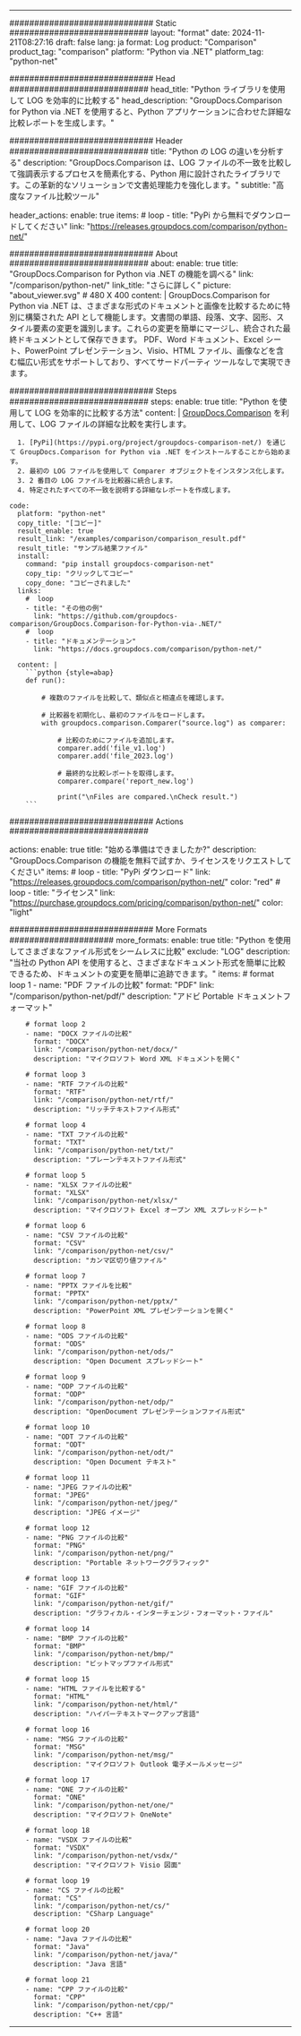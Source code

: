 
---
############################# Static ############################
layout: "format"
date:  2024-11-21T08:27:16
draft: false
lang: ja
format: Log
product: "Comparison"
product_tag: "comparison"
platform: "Python via .NET"
platform_tag: "python-net"

############################# Head ############################
head_title: "Python ライブラリを使用して LOG を効率的に比較する"
head_description: "GroupDocs.Comparison for Python via .NET を使用すると、Python アプリケーションに合わせた詳細な比較レポートを生成します。"

############################# Header ############################
title: "Python の LOG の違いを分析する" 
description: "GroupDocs.Comparison は、LOG ファイルの不一致を比較して強調表示するプロセスを簡素化する、Python 用に設計されたライブラリです。この革新的なソリューションで文書処理能力を強化します。"
subtitle: "高度なファイル比較ツール" 

header_actions:
  enable: true
  items:
    #  loop
    - title: "PyPi から無料でダウンロードしてください"
      link: "https://releases.groupdocs.com/comparison/python-net/"
      
############################# About ############################
about:
    enable: true
    title: "GroupDocs.Comparison for Python via .NET の機能を調べる"
    link: "/comparison/python-net/"
    link_title: "さらに詳しく"
    picture: "about_viewer.svg" # 480 X 400
    content: |
       GroupDocs.Comparison for Python via .NET は、さまざまな形式のドキュメントと画像を比較するために特別に構築された API として機能します。文書間の単語、段落、文字、図形、スタイル要素の変更を識別します。これらの変更を簡単にマージし、統合された最終ドキュメントとして保存できます。 PDF、Word ドキュメント、Excel シート、PowerPoint プレゼンテーション、Visio、HTML ファイル、画像などを含む幅広い形式をサポートしており、すべてサードパーティ ツールなしで実現できます。

############################# Steps ############################
steps:
    enable: true
    title: "Python を使用して LOG を効率的に比較する方法"
    content: |
      [GroupDocs.Comparison](https://products.groupdocs.com/comparison/python-net/) を利用して、LOG ファイルの詳細な比較を実行します。
      
      1. [PyPi](https://pypi.org/project/groupdocs-comparison-net/) を通じて GroupDocs.Comparison for Python via .NET をインストールすることから始めます。
      2. 最初の LOG ファイルを使用して Comparer オブジェクトをインスタンス化します。
      3. 2 番目の LOG ファイルを比較器に統合します。
      4. 特定されたすべての不一致を説明する詳細なレポートを作成します。
   
    code:
      platform: "python-net"
      copy_title: "[コピー]"
      result_enable: true
      result_link: "/examples/comparison/comparison_result.pdf"
      result_title: "サンプル結果ファイル"
      install:
        command: "pip install groupdocs-comparison-net"
        copy_tip: "クリックしてコピー"
        copy_done: "コピーされました"
      links:
        #  loop
        - title: "その他の例"
          link: "https://github.com/groupdocs-comparison/GroupDocs.Comparison-for-Python-via-.NET/"
        #  loop
        - title: "ドキュメンテーション"
          link: "https://docs.groupdocs.com/comparison/python-net/"
          
      content: |
        ```python {style=abap}
        def run():

            # 複数のファイルを比較して、類似点と相違点を確認します。

            # 比較器を初期化し、最初のファイルをロードします。
            with groupdocs.comparison.Comparer("source.log") as comparer:

                # 比較のためにファイルを追加します。
                comparer.add('file_v1.log')
                comparer.add('file_2023.log')

                # 最終的な比較レポートを取得します。
                comparer.compare('report_new.log')

                print("\nFiles are compared.\nCheck result.")
        ```            

############################# Actions ############################

actions:
  enable: true
  title: "始める準備はできましたか?"
  description: "GroupDocs.Comparison の機能を無料で試すか、ライセンスをリクエストしてください"
  items:
    #  loop
    - title: "PyPi ダウンロード"
      link: "https://releases.groupdocs.com/comparison/python-net/"
      color: "red"
        #  loop
    - title: "ライセンス"
      link: "https://purchase.groupdocs.com/pricing/comparison/python-net/"
      color: "light"


############################# More Formats #####################
more_formats:
    enable: true
    title: "Python を使用してさまざまなファイル形式をシームレスに比較"
    exclude: "LOG"
    description: "当社の Python API を使用すると、さまざまなドキュメント形式を簡単に比較できるため、ドキュメントの変更を簡単に追跡できます。"
    items: 
        # format loop 1
        - name: "PDF ファイルの比較"
          format: "PDF"
          link: "/comparison/python-net/pdf/"
          description: "アドビ Portable ドキュメントフォーマット"

        # format loop 2
        - name: "DOCX ファイルの比較"
          format: "DOCX"
          link: "/comparison/python-net/docx/"
          description: "マイクロソフト Word XML ドキュメントを開く"

        # format loop 3
        - name: "RTF ファイルの比較"
          format: "RTF"
          link: "/comparison/python-net/rtf/"
          description: "リッチテキストファイル形式"

        # format loop 4
        - name: "TXT ファイルの比較"
          format: "TXT"
          link: "/comparison/python-net/txt/"
          description: "プレーンテキストファイル形式"

        # format loop 5
        - name: "XLSX ファイルの比較"
          format: "XLSX"
          link: "/comparison/python-net/xlsx/"
          description: "マイクロソフト Excel オープン XML スプレッドシート"

        # format loop 6
        - name: "CSV ファイルの比較"
          format: "CSV"
          link: "/comparison/python-net/csv/"
          description: "カンマ区切り値ファイル"

        # format loop 7
        - name: "PPTX ファイルを比較"
          format: "PPTX"
          link: "/comparison/python-net/pptx/"
          description: "PowerPoint XML プレゼンテーションを開く"

        # format loop 8
        - name: "ODS ファイルの比較"
          format: "ODS"
          link: "/comparison/python-net/ods/"
          description: "Open Document スプレッドシート"

        # format loop 9
        - name: "ODP ファイルの比較"
          format: "ODP"
          link: "/comparison/python-net/odp/"
          description: "OpenDocument プレゼンテーションファイル形式"

        # format loop 10
        - name: "ODT ファイルの比較"
          format: "ODT"
          link: "/comparison/python-net/odt/"
          description: "Open Document テキスト"

        # format loop 11
        - name: "JPEG ファイルの比較"
          format: "JPEG"
          link: "/comparison/python-net/jpeg/"
          description: "JPEG イメージ"

        # format loop 12
        - name: "PNG ファイルの比較"
          format: "PNG"
          link: "/comparison/python-net/png/"
          description: "Portable ネットワークグラフィック"

        # format loop 13
        - name: "GIF ファイルの比較"
          format: "GIF"
          link: "/comparison/python-net/gif/"
          description: "グラフィカル・インターチェンジ・フォーマット・ファイル"

        # format loop 14
        - name: "BMP ファイルの比較"
          format: "BMP"
          link: "/comparison/python-net/bmp/"
          description: "ビットマップファイル形式"

        # format loop 15
        - name: "HTML ファイルを比較する"
          format: "HTML"
          link: "/comparison/python-net/html/"
          description: "ハイパーテキストマークアップ言語"

        # format loop 16
        - name: "MSG ファイルの比較"
          format: "MSG"
          link: "/comparison/python-net/msg/"
          description: "マイクロソフト Outlook 電子メールメッセージ"

        # format loop 17
        - name: "ONE ファイルの比較"
          format: "ONE"
          link: "/comparison/python-net/one/"
          description: "マイクロソフト OneNote"

        # format loop 18
        - name: "VSDX ファイルの比較"
          format: "VSDX"
          link: "/comparison/python-net/vsdx/"
          description: "マイクロソフト Visio 図面"

        # format loop 19
        - name: "CS ファイルの比較"
          format: "CS"
          link: "/comparison/python-net/cs/"
          description: "CSharp Language"

        # format loop 20
        - name: "Java ファイルの比較"
          format: "Java"
          link: "/comparison/python-net/java/"
          description: "Java 言語"
          
        # format loop 21
        - name: "CPP ファイルの比較"
          format: "CPP"
          link: "/comparison/python-net/cpp/"
          description: "C++ 言語"
---